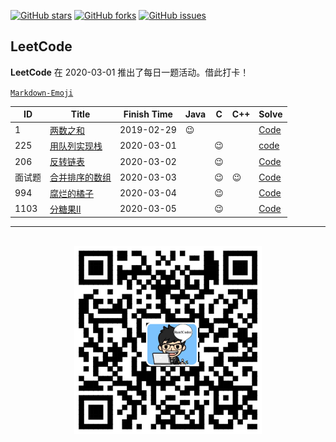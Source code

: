 
[![GitHub stars](https://img.shields.io/github/stars/RunCoderHang/LeetCode-Notes?style=flat-square)](https://github.com/RunCoderHang/LeetCode-Notes/stargazers)
[![GitHub forks](https://img.shields.io/github/forks/RunCoderHang/LeetCode-Notes?color=green&label=forks&style=flat-square)](https://github.com/RunCoderHang/LeetCode-Notes/network/members)
[![GitHub issues](https://img.shields.io/github/issues/RunCoderHang/LeetCode-Notes?color=yellow&style=flat-square)](https://github.com/RunCoderHang/LeetCode-Notes/issues)

## LeetCode

**LeetCode** 在 2020-03-01 推出了每日一题活动。借此打卡！

[`Markdown-Emoji`](https://github.com/RunCoderHang/LeetCode-Notes/blob/master/image/markdown-emoji.md)

|   ID   |                                     Title                                      | Finish Time |  Java  |   C    |  C++   |                                             **Solve**                                              |
|--------|--------------------------------------------------------------------------------|-------------|--------|--------|--------|----------------------------------------------------------------------------------------------------|
| 1      | [两数之和](https://leetcode-cn.com/problems/two-sum/)                          | 2019-02-29  | :wink: |        |        | [Code](https://github.com/RunCoderHang/LeetCode-Notes/blob/master/two-sum.md)                      |
| 225    | [用队列实现栈](https://leetcode-cn.com/problems/implement-stack-using-queues/) | 2020-03-01  |        | :wink: |        | [code](https://github.com/RunCoderHang/LeetCode-Notes/blob/master/implement-stack-using-queues.md) |
| 206    | [反转链表](https://leetcode-cn.com/problems/reverse-linked-list/)              | 2020-03-02  |        | :wink: |        | [Code](https://github.com/RunCoderHang/LeetCode-Notes/blob/master/reverse-linked-list.md)          |
| 面试题 | [合并排序的数组](https://leetcode-cn.com/problems/sorted-merge-lcci/)          | 2020-03-03  |        | :wink: | :wink: | [Code](https://github.com/RunCoderHang/LeetCode-Notes/blob/master/sorted-merge-lcci.md)            |
| 994    | [腐烂的橘子](https://leetcode-cn.com/problems/rotting-oranges/)                | 2020-03-04  |        | :wink: |        | [Code](https://github.com/RunCoderHang/LeetCode-Notes/blob/master/rotting-oranges.md)              |
| 1103   | [分糖果Ⅱ](https://leetcode-cn.com/problems/distribute-candies-to-people/)      | 2020-03-05  |        | :wink: |        | [Code](https://github.com/RunCoderHang/LeetCode-Notes/blob/master/distribute-candies-to-people.md) |



<div align="center">
    <hr style="height: 1px;">
    <br>
    <img width="300px" src="https://github.com/RunCoderHang/LeetCode-Notes/blob/master/image/wxgzh-hang.png"></img>
</div>